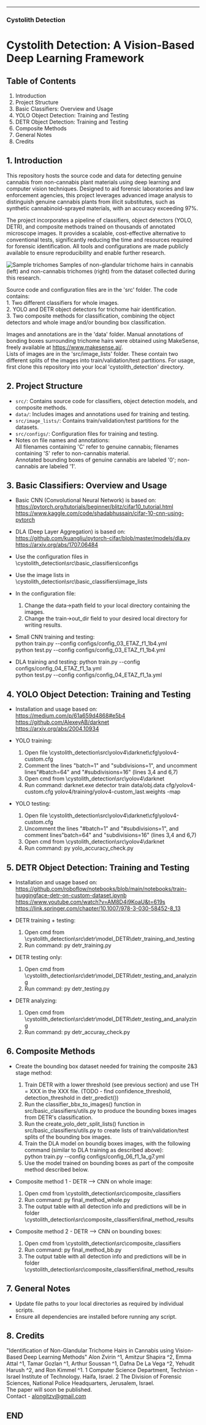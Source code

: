 
---

### **Cystolith Detection**

# Cystolith Detection: A Vision-Based Deep Learning Framework

## Table of Contents
1. Introduction
2. Project Structure
3. Basic Classifiers: Overview and Usage
4. YOLO Object Detection: Training and Testing
5. DETR Object Detection: Training and Testing
6. Composite Methods
7. General Notes
8. Credits


## 1. Introduction

This repository hosts the source code and data for detecting genuine cannabis from non-cannabis plant materials using deep learning and computer vision techniques. 
Designed to aid forensic laboratories and law enforcement agencies, this project leverages advanced image analysis to distinguish genuine cannabis plants from illicit substitutes, such as synthetic cannabinoid-sprayed materials, with an accuracy exceeding 97%.

The project incorporates a pipeline of classifiers, object detectors (YOLO, DETR), and composite methods trained on thousands of annotated microscope images. 
It provides a scalable, cost-effective alternative to conventional tests, significantly reducing the time and resources required for forensic identification. 
All tools and configurations are made publicly available to ensure reproducibility and enable further research.

![Sample trichomes](images/Fig_2_trichome_samples.jpg)
Samples of non-glandular trichome hairs in cannabis (left) and non-cannabis trichomes (right) from the dataset collected during this research.

Source code and configuration files are in the 'src' folder. 
The code contains:   
	1. Two different classifiers for whole images.  
	2. YOLO and DETR object detectors for trichome hair identification.  
	3. Two composite methods for classification, combining the object detectors and whole image and/or bounding box classification.

Images and annotations are in the 'data' folder.
Manual annotations of bonding boxes surrounding trichome hairs were obtained using MakeSense, freely available at https://www.makesense.ai/.  
Lists of images are in the  'src/image_lists' folder.
These contain two different splits of the images into train/validation/test partitions.
For usage, first clone this repository into your local 'cystolith_detection' directory.


## 2. Project Structure

* `src/`: Contains source code for classifiers, object detection models, and composite methods.
* `data/`: Includes images and annotations used for training and testing.
* `src/image_lists/`: Contains train/validation/test partitions for the datasets.
* `src/configs/`: Configuration files for training and testing.
*  Notes on file names and annotations:  
    All filenames containing 'C' refer to genuine cannabis; filenames containing 'S' refer to non-cannabis material.  
    Annotated bounding boxes of genuine cannabis are labeled '0'; non-cannabis are labeled '1'. 


## 3. Basic Classifiers: Overview and Usage

* Basic CNN (Convolutional Neural Network) is based on:  
	https://pytorch.org/tutorials/beginner/blitz/cifar10_tutorial.html  
	https://www.kaggle.com/code/shadabhussain/cifar-10-cnn-using-pytorch

* DLA (Deep Layer Aggregation) is based on:  
	https://github.com/kuangliu/pytorch-cifar/blob/master/models/dla.py  
	https://arxiv.org/abs/1707.06484

* Use the configuration files in \cystolith_detection\src\basic_classifiers\configs
* Use the image lists in \cystolith_detection\src\basic_classifiers\image_lists
* In the configuration file:
	1. Change the data->path field to your local directory containing the images.
	2. Change the train->out_dir field to your desired local directory for writing results.
	
* Small CNN training and testing:	
	python train.py --config configs/config_03_ETAZ_f1_1b4.yml  
	python test.py --config configs/config_03_ETAZ_f1_1b4.yml  

* DLA training and testing:
	python train.py --config configs/config_04_ETAZ_f1_1a.yml  
	python test.py --config configs/config_04_ETAZ_f1_1a.yml   

## 4. YOLO Object Detection: Training and Testing

* Installation and usage based on:  
	https://medium.com/p/61a659d4868#e5b4  
	https://github.com/AlexeyAB/darknet  
	https://arxiv.org/abs/2004.10934  
	
* YOLO training:

	1. Open file \cystolith_detection\src\yolov4\darknet\cfg\yolov4-custom.cfg
	2. Comment the lines "batch=1" and "subdivisions=1", and uncomment lines"#batch=64" and "#subdivisions=16" (lines 3,4 and 6,7)
	3. Open cmd from \cystolith_detection\src\yolov4\darknet
	4. Run command: darknet.exe detector train data/obj.data cfg/yolov4-custom.cfg yolov4/training/yolov4-custom_last.weights -map

* YOLO testing:

	1. Open file \cystolith_detection\src\yolov4\darknet\cfg\yolov4-custom.cfg
	2. Uncomment the lines "#batch=1" and "#subdivisions=1", and comment lines"batch=64" and "subdivisions=16" (lines 3,4 and 6,7)
	3. Open cmd from \cystolith_detection\src\yolov4\darknet
	4. Run command: py yolo_accuracy_check.py


## 5. DETR Object Detection: Training and Testing

* Installation and usage based on:  
	https://github.com/roboflow/notebooks/blob/main/notebooks/train-huggingface-detr-on-custom-dataset.ipynb  
	https://www.youtube.com/watch?v=AM8D4j9KoaU&t=619s  
	https://link.springer.com/chapter/10.1007/978-3-030-58452-8_13  

* DETR training + testing:

	1. Open cmd from \cystolith_detection\src\detr\model_DETR\detr_training_and_testing
	2. Run command: py detr_training.py

* DETR testing only:

	1. Open cmd from \cystolith_detection\src\detr\model_DETR\detr_testing_and_analyzing
	2. Run command: py detr_testing.py

* DETR analyzing:

	1. Open cmd from \cystolith_detection\src\detr\model_DETR\detr_testing_and_analyzing
	2. Run command: py detr_accuray_check.py


## 6. Composite Methods

* Create the bounding box dataset needed for training the composite 2&3 stage method:
	1. Train DETR with a lower threshold (see previous section) and use TH = XXX in the XXX file. (TODO - find confidence_threshold, detection_threshold in detr_predict())
	2. Run the classifier_bbx_to_images() function in src/basic_classifiers/utils.py to produce the bounding boxes images from DETR's classification.
	3. Run the create_yolo_detr_split_lists() function in src/basic_classifiers/utils.py to create lists of train/validation/test splits of the bounding box images.
	4. Train the DLA model on boundig boxes images, with the following command (similar to DLA training as described above):   
		python train.py --config configs/config_06_f1_1a_g7.yml	
	5. Use the model trained on bounding boxes as part of the composite method described below.

* Composite method 1 - DETR --> CNN on whole image:

	1. Open cmd from \cystolith_detection\src\composite_classifiers
	2. Run command: py final_method_whole.py
	3. The output table with all detection info and predictions will be in folder \cystolith_detection\src\composite_classifiers\final_method_results

* Composite method 2 - DETR --> CNN on bounding boxes:

	1. Open cmd from \cystolith_detection\src\composite_classifiers
	2. Run command: py final_method_bb.py
	3. The output table with all detection info and predictions will be in folder \cystolith_detection\src\composite_classifiers\final_method_results


## 7. General Notes

* Update file paths to your local directories as required by individual scripts.
* Ensure all dependencies are installed before running any script.


## 8. Credits

"Identification of Non-Glandular Trichome Hairs in Cannabis using Vision-Based Deep Learning Methods"
Alon Zvirin ^1, Amitzur Shapira ^2, Emma Attal ^1, Tamar Gozlan ^1, Arthur Soussan ^1, Dafna De La Vega ^2, Yehudit Harush ^2, and Ron Kimmel ^1.
    1 Computer Science Department, Technion - Israel Institute of Technology. Haifa, Israel. 
    2 The Division of Forensic Sciences, National Police Headquarters, Jerusalem, Israel.  
The paper will soon be published.  
Contact - alongitzv@gmail.com


## END ##
